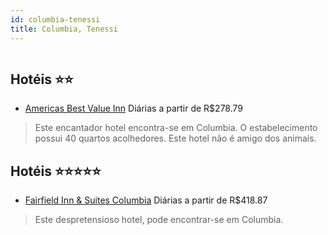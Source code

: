 ```yaml
---
id: columbia-tenessi
title: Columbia, Tenessi
---
```


<center><img src="https://photos.hotelbeds.com/giata/28/283270/283270a_hb_a_001.jpg" alt="" /></center>


## Hotéis ⭐️⭐️

-    [Americas Best Value Inn](https://www.hurb.com/aud/https://www.hurb.com/hoteis/columbia/americas-best-value-inn-JNP-JP316169?cmp=18055) Diárias a partir de R$278.79
   > Este encantador hotel encontra-se em Columbia. O estabelecimento possui 40 quartos acolhedores. Este hotel não é amigo dos animais. 

## Hotéis ⭐️⭐️⭐️⭐️⭐️

-    [Fairfield Inn & Suites Columbia](https://www.hurb.com/aud/https://www.hurb.com/hoteis/columbia/fairfield-inn-suites-columbia-JNP-JP916891?cmp=18055) Diárias a partir de R$418.87
   > Este despretensioso hotel, pode encontrar-se em Columbia. 
